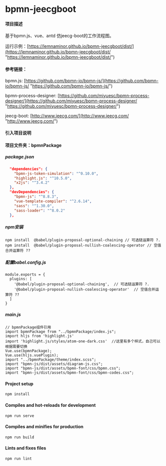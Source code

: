 # bpmn-jeecgboot

#### 项目描述
基于bpmn.js、vue、antd 仿jeecg-boot的工作流程图。

运行示例：[https://lemnaminor.github.io/bpmn-jeecgboot/dist/](https://lemnaminor.github.io/bpmn-jeecgboot/dist/ "https://lemnaminor.github.io/bpmn-jeecgboot/dist/")
#### 参考链接：
bpmn.js: [https://github.com/bpmn-io/bpmn-js/](https://github.com/bpmn-io/bpmn-js/ "https://github.com/bpmn-io/bpmn-js/")

bpmn-process-designer: [https://github.com/miyuesc/bpmn-process-designer/](https://github.com/miyuesc/bpmn-process-designer/ "https://github.com/miyuesc/bpmn-process-designer/")

jeecg-boot: [http://www.jeecg.com/](http://www.jeecg.com/ "http://www.jeecg.com/")
#### 引入项目说明

#### 项目文件夹：bpmnPackage

##### package.json
```json
  "dependencies": {
    "bpmn-js-token-simulation": "^0.10.0",
    "highlight.js": "^10.5.0",
    "x2js": "^3.4.2"
  },
  "devDependencies": {
    "bpmn-js": "^8.8.3",
    "vue-template-compiler": "^2.6.14",
    "sass": "^1.30.0",
    "sass-loader": "^8.0.2"
  },
```


##### npm安装
    npm install  @babel/plugin-proposal-optional-chaining // 可选链运算符 ?.
    npm install  @babel/plugin-proposal-nullish-coalescing-operator // 空值合并运算符 ??

##### 配置babel.config.js
    module.exports = {
      plugins: [
        '@babel/plugin-proposal-optional-chaining',  // 可选链运算符 ?.
        '@babel/plugin-proposal-nullish-coalescing-operator'  // 空值合并运算符 ??
      ]
    }

##### main.js

    // bpmnPackage组件引用
    import bpmnPackage from "../bpmnPackage/index.js";
    import hljs from 'highlight.js'
    import 'highlight.js/styles/atom-one-dark.css'  //这里有多个样式，自己可以根据需要切换
    Vue.use(bpmnPackage);
    Vue.use(hljs.vuePlugin);
    import "../bpmnPackage/theme/index.scss";
    import "bpmn-js/dist/assets/diagram-js.css";
    import "bpmn-js/dist/assets/bpmn-font/css/bpmn.css";
    import "bpmn-js/dist/assets/bpmn-font/css/bpmn-codes.css";

#### Project setup
```
npm install
```

#### Compiles and hot-reloads for development
```
npm run serve
```

#### Compiles and minifies for production
```
npm run build
```

#### Lints and fixes files
```
npm run lint
```